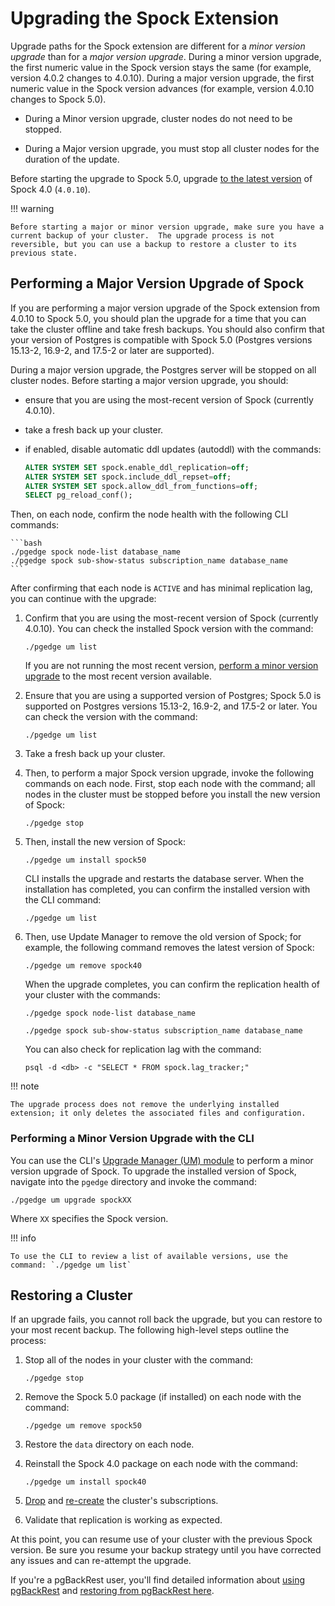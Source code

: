 # Upgrading the Spock Extension

Upgrade paths for the Spock extension are different for a *minor version upgrade* than for a *major version upgrade*. During a minor version upgrade, the first numeric value in the Spock version stays the same (for example, version 4.0.2 changes to 4.0.10).  During a major version upgrade, the first numeric value in the Spock version advances (for example, version 4.0.10 changes to Spock 5.0).

* During a Minor version upgrade, cluster nodes do not need to be stopped.

* During a Major version upgrade, you must stop all cluster nodes for the duration of the update.

Before starting the upgrade to Spock 5.0, upgrade [to the latest version](#performing-a-minor-version-upgrade-with-the-cli) of Spock 4.0 (`4.0.10`).

!!! warning

    Before starting a major or minor version upgrade, make sure you have a current backup of your cluster.  The upgrade process is not reversible, but you can use a backup to restore a cluster to its previous state.

## Performing a Major Version Upgrade of Spock

If you are performing a major version upgrade of the Spock extension from 4.0.10 to Spock 5.0, you should plan the upgrade for a time that you can take the cluster offline and take fresh backups.  You should also confirm that your version of Postgres is compatible with Spock 5.0 (Postgres versions 15.13-2, 16.9-2, and 17.5-2 or later are supported).

During a major version upgrade, the Postgres server will be stopped on all cluster nodes.  Before starting a major version upgrade, you should: 

* ensure that you are using the most-recent version of Spock (currently 4.0.10).
* take a fresh back up your cluster.
* if enabled, disable automatic ddl updates (autoddl) with the commands:

    ```sql
    ALTER SYSTEM SET spock.enable_ddl_replication=off;
    ALTER SYSTEM SET spock.include_ddl_repset=off;
    ALTER SYSTEM SET spock.allow_ddl_from_functions=off;
    SELECT pg_reload_conf();
    ```
    
Then, on each node, confirm the node health with the following CLI commands:

    ```bash
    ./pgedge spock node-list database_name
    ./pgedge spock sub-show-status subscription_name database_name
    ```

After confirming that each node is `ACTIVE` and has minimal replication lag, you can continue with the upgrade:

1. Confirm that you are using the most-recent version of Spock (currently 4.0.10). You can check the installed Spock version with the command:

    `./pgedge um list` 

    If you are not running the most recent version, [perform a minor version upgrade](#performing-a-minor-version-upgrade-with-the-cli) to the most recent version available.

2. Ensure that you are using a supported version of Postgres; Spock 5.0 is supported on Postgres versions 15.13-2, 16.9-2, and 17.5-2 or later.  You can check the version with the command: 


    `./pgedge um list`

3. Take a fresh back up your cluster.

4. Then, to perform a major Spock version upgrade, invoke the following commands on each node.  First, stop each node with the command; all nodes in the cluster must be stopped before you install the new version of Spock:

    `./pgedge stop`

5. Then, install the new version of Spock:

    `./pgedge um install spock50`

     CLI installs the upgrade and restarts the database server. When the installation has completed, you can confirm the installed version with the CLI command: 

    `./pgedge um list`

6. Then, use Update Manager to remove the old version of Spock; for example, the following command removes the latest version of Spock:

    `./pgedge um remove spock40`

    When the upgrade completes, you can confirm the replication health of your cluster with the commands:
      
    `./pgedge spock node-list database_name`
  
    `./pgedge spock sub-show-status subscription_name database_name`

    You can also check for replication lag with the command:

    `psql -d <db> -c "SELECT * FROM spock.lag_tracker;"` 

!!! note

    The upgrade process does not remove the underlying installed extension; it only deletes the associated files and configuration.

### Performing a Minor Version Upgrade with the CLI

You can use the CLI's [Upgrade Manager (UM) module](../pgedge_commands/um.md) to perform a minor version upgrade of Spock.  To upgrade the installed version of Spock, navigate into the `pgedge` directory and invoke the command:

`./pgedge um upgrade spockXX`

Where `XX` specifies the Spock version.

!!! info

    To use the CLI to review a list of available versions, use the command: `./pgedge um list`

## Restoring a Cluster

If an upgrade fails, you cannot roll back the upgrade, but you can restore to your most recent backup.  The following high-level steps outline the process:

1. Stop all of the nodes in your cluster with the command:
    
    `./pgedge stop`

2. Remove the Spock 5.0 package (if installed) on each node with the command:

    `./pgedge um remove spock50`

3. Restore the `data` directory on each node.

4. Reinstall the Spock 4.0 package on each node with the command:

    `./pgedge um install spock40`

5. [Drop](../pgedge_commands/doc/spock-sub-drop.md) and [re-create](../pgedge_commands/doc/spock-sub-create.md) the cluster's subscriptions.

6. Validate that replication is working as expected.

At this point, you can resume use of your cluster with the previous Spock version.  Be sure you resume your backup strategy until you have corrected any issues and can re-attempt the upgrade.

If you're a pgBackRest user, you'll find detailed information about [using pgBackRest](../managing/pgbackrest.md) and [restoring from pgBackRest here](../managing/pgbackrest.md#restoring-with-pgbackrest).

